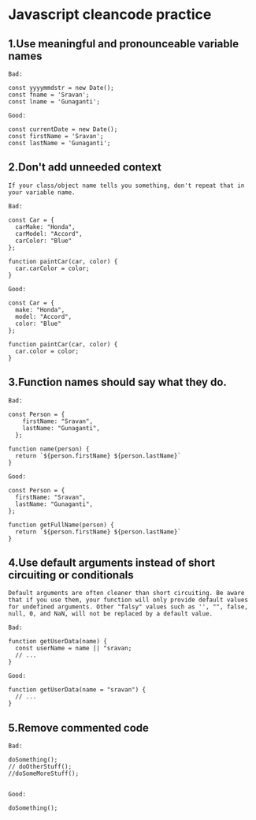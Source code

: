 # Javascript cleancode practice

## 1.Use meaningful and pronounceable variable names

```
Bad:

const yyyymmdstr = new Date();
const fname = 'Sravan';
const lname = 'Gunaganti';

Good:

const currentDate = new Date();
const firstName = 'Sravan';
const lastName = 'Gunaganti';
```



## 2.Don't add unneeded context
```
If your class/object name tells you something, don't repeat that in your variable name.

Bad:

const Car = {
  carMake: "Honda",
  carModel: "Accord",
  carColor: "Blue"
};

function paintCar(car, color) {
  car.carColor = color;
}

Good:

const Car = {
  make: "Honda",
  model: "Accord",
  color: "Blue"
};

function paintCar(car, color) {
  car.color = color;
}
```


## 3.Function names should say what they do.
```
Bad:

const Person = {
    firstName: "Sravan",
    lastName: "Gunaganti",
  };
  
function name(person) {
  return `${person.firstName} ${person.lastName}`
}

Good:

const Person = {
  firstName: "Sravan",
  lastName: "Gunaganti",
};

function getFullName(person) {
  return `${person.firstName} ${person.lastName}`
}
```



## 4.Use default arguments instead of short circuiting or conditionals
```
Default arguments are often cleaner than short circuiting. Be aware that if you use them, your function will only provide default values for undefined arguments. Other "falsy" values such as '', "", false, null, 0, and NaN, will not be replaced by a default value.

Bad:

function getUserData(name) {
  const userName = name || "sravan;
  // ...
}

Good:

function getUserData(name = "sravan") {
  // ...
}
```


## 5.Remove commented code

```
Bad:

doSomething();
// doOtherStuff();
//doSomeMoreStuff();


Good:

doSomething();
```
